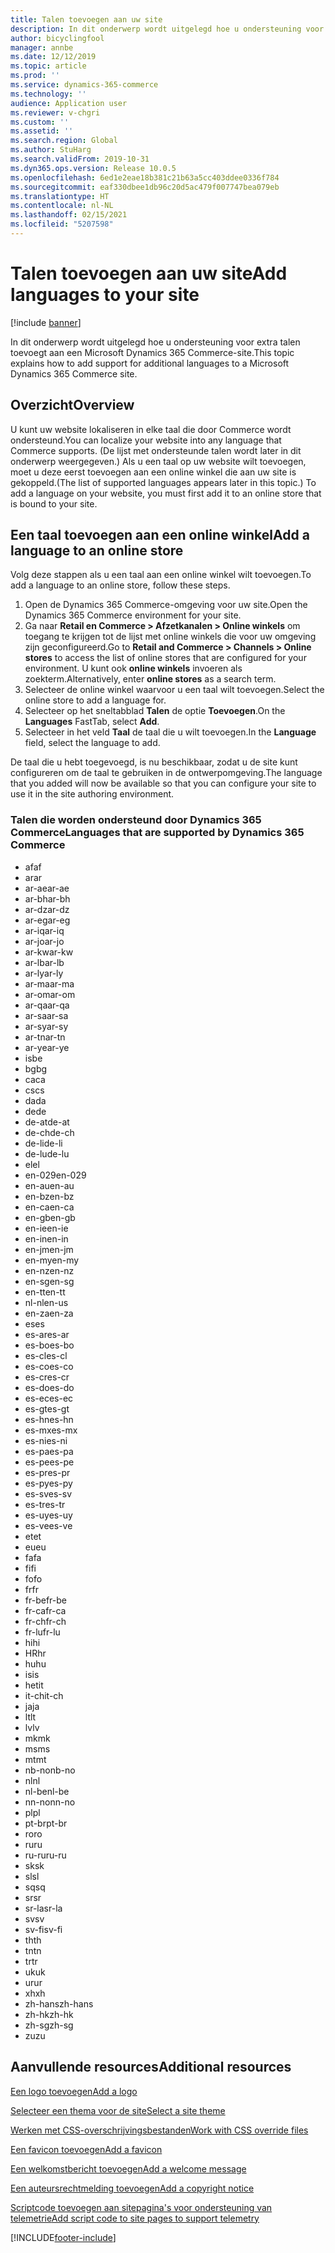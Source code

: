 ```yaml
---
title: Talen toevoegen aan uw site
description: In dit onderwerp wordt uitgelegd hoe u ondersteuning voor extra talen toevoegt aan een Microsoft Dynamics 365 Commerce-site.
author: bicyclingfool
manager: annbe
ms.date: 12/12/2019
ms.topic: article
ms.prod: ''
ms.service: dynamics-365-commerce
ms.technology: ''
audience: Application user
ms.reviewer: v-chgri
ms.custom: ''
ms.assetid: ''
ms.search.region: Global
ms.author: StuHarg
ms.search.validFrom: 2019-10-31
ms.dyn365.ops.version: Release 10.0.5
ms.openlocfilehash: 6ed1e2eae18b381c21b63a5cc403ddee0336f784
ms.sourcegitcommit: eaf330dbee1db96c20d5ac479f007747bea079eb
ms.translationtype: HT
ms.contentlocale: nl-NL
ms.lasthandoff: 02/15/2021
ms.locfileid: "5207598"
---
```

# <a name="add-languages-to-your-site"></a><span data-ttu-id="ce475-103">Talen toevoegen aan uw site</span><span class="sxs-lookup"><span data-stu-id="ce475-103">Add languages to your site</span></span>


[!include [banner](includes/banner.md)]

<span data-ttu-id="ce475-104">In dit onderwerp wordt uitgelegd hoe u ondersteuning voor extra talen toevoegt aan een Microsoft Dynamics 365 Commerce-site.</span><span class="sxs-lookup"><span data-stu-id="ce475-104">This topic explains how to add support for additional languages to a Microsoft Dynamics 365 Commerce site.</span></span>

## <a name="overview"></a><span data-ttu-id="ce475-105">Overzicht</span><span class="sxs-lookup"><span data-stu-id="ce475-105">Overview</span></span>

<span data-ttu-id="ce475-106">U kunt uw website lokaliseren in elke taal die door Commerce wordt ondersteund.</span><span class="sxs-lookup"><span data-stu-id="ce475-106">You can localize your website into any language that Commerce supports.</span></span> <span data-ttu-id="ce475-107">(De lijst met ondersteunde talen wordt later in dit onderwerp weergegeven.) Als u een taal op uw website wilt toevoegen, moet u deze eerst toevoegen aan een online winkel die aan uw site is gekoppeld.</span><span class="sxs-lookup"><span data-stu-id="ce475-107">(The list of supported languages appears later in this topic.) To add a language on your website, you must first add it to an online store that is bound to your site.</span></span>

## <a name="add-a-language-to-an-online-store"></a><span data-ttu-id="ce475-108">Een taal toevoegen aan een online winkel</span><span class="sxs-lookup"><span data-stu-id="ce475-108">Add a language to an online store</span></span>

<span data-ttu-id="ce475-109">Volg deze stappen als u een taal aan een online winkel wilt toevoegen.</span><span class="sxs-lookup"><span data-stu-id="ce475-109">To add a language to an online store, follow these steps.</span></span>

1. <span data-ttu-id="ce475-110">Open de Dynamics 365 Commerce-omgeving voor uw site.</span><span class="sxs-lookup"><span data-stu-id="ce475-110">Open the Dynamics 365 Commerce environment for your site.</span></span>
1. <span data-ttu-id="ce475-111">Ga naar **Retail en Commerce \> Afzetkanalen \> Online winkels** om toegang te krijgen tot de lijst met online winkels die voor uw omgeving zijn geconfigureerd.</span><span class="sxs-lookup"><span data-stu-id="ce475-111">Go to **Retail and Commerce \> Channels \> Online stores** to access the list of online stores that are configured for your environment.</span></span> <span data-ttu-id="ce475-112">U kunt ook **online winkels** invoeren als zoekterm.</span><span class="sxs-lookup"><span data-stu-id="ce475-112">Alternatively, enter **online stores** as a search term.</span></span>
1. <span data-ttu-id="ce475-113">Selecteer de online winkel waarvoor u een taal wilt toevoegen.</span><span class="sxs-lookup"><span data-stu-id="ce475-113">Select the online store to add a language for.</span></span>
1. <span data-ttu-id="ce475-114">Selecteer op het sneltabblad **Talen** de optie **Toevoegen**.</span><span class="sxs-lookup"><span data-stu-id="ce475-114">On the **Languages** FastTab, select **Add**.</span></span>
1. <span data-ttu-id="ce475-115">Selecteer in het veld **Taal** de taal die u wilt toevoegen.</span><span class="sxs-lookup"><span data-stu-id="ce475-115">In the **Language** field, select the language to add.</span></span>

<span data-ttu-id="ce475-116">De taal die u hebt toegevoegd, is nu beschikbaar, zodat u de site kunt configureren om de taal te gebruiken in de ontwerpomgeving.</span><span class="sxs-lookup"><span data-stu-id="ce475-116">The language that you added will now be available so that you can configure your site to use it in the site authoring environment.</span></span>

### <a name="languages-that-are-supported-by-dynamics-365-commerce"></a><span data-ttu-id="ce475-117">Talen die worden ondersteund door Dynamics 365 Commerce</span><span class="sxs-lookup"><span data-stu-id="ce475-117">Languages that are supported by Dynamics 365 Commerce</span></span>

- <span data-ttu-id="ce475-118">af</span><span class="sxs-lookup"><span data-stu-id="ce475-118">af</span></span>
- <span data-ttu-id="ce475-119">ar</span><span class="sxs-lookup"><span data-stu-id="ce475-119">ar</span></span>
- <span data-ttu-id="ce475-120">ar-ae</span><span class="sxs-lookup"><span data-stu-id="ce475-120">ar-ae</span></span>
- <span data-ttu-id="ce475-121">ar-bh</span><span class="sxs-lookup"><span data-stu-id="ce475-121">ar-bh</span></span>
- <span data-ttu-id="ce475-122">ar-dz</span><span class="sxs-lookup"><span data-stu-id="ce475-122">ar-dz</span></span>
- <span data-ttu-id="ce475-123">ar-eg</span><span class="sxs-lookup"><span data-stu-id="ce475-123">ar-eg</span></span>
- <span data-ttu-id="ce475-124">ar-iq</span><span class="sxs-lookup"><span data-stu-id="ce475-124">ar-iq</span></span>
- <span data-ttu-id="ce475-125">ar-jo</span><span class="sxs-lookup"><span data-stu-id="ce475-125">ar-jo</span></span>
- <span data-ttu-id="ce475-126">ar-kw</span><span class="sxs-lookup"><span data-stu-id="ce475-126">ar-kw</span></span>
- <span data-ttu-id="ce475-127">ar-lb</span><span class="sxs-lookup"><span data-stu-id="ce475-127">ar-lb</span></span>
- <span data-ttu-id="ce475-128">ar-ly</span><span class="sxs-lookup"><span data-stu-id="ce475-128">ar-ly</span></span>
- <span data-ttu-id="ce475-129">ar-ma</span><span class="sxs-lookup"><span data-stu-id="ce475-129">ar-ma</span></span>
- <span data-ttu-id="ce475-130">ar-om</span><span class="sxs-lookup"><span data-stu-id="ce475-130">ar-om</span></span>
- <span data-ttu-id="ce475-131">ar-qa</span><span class="sxs-lookup"><span data-stu-id="ce475-131">ar-qa</span></span>
- <span data-ttu-id="ce475-132">ar-sa</span><span class="sxs-lookup"><span data-stu-id="ce475-132">ar-sa</span></span>
- <span data-ttu-id="ce475-133">ar-sy</span><span class="sxs-lookup"><span data-stu-id="ce475-133">ar-sy</span></span>
- <span data-ttu-id="ce475-134">ar-tn</span><span class="sxs-lookup"><span data-stu-id="ce475-134">ar-tn</span></span>
- <span data-ttu-id="ce475-135">ar-ye</span><span class="sxs-lookup"><span data-stu-id="ce475-135">ar-ye</span></span>
- <span data-ttu-id="ce475-136">is</span><span class="sxs-lookup"><span data-stu-id="ce475-136">be</span></span>
- <span data-ttu-id="ce475-137">bg</span><span class="sxs-lookup"><span data-stu-id="ce475-137">bg</span></span>
- <span data-ttu-id="ce475-138">ca</span><span class="sxs-lookup"><span data-stu-id="ce475-138">ca</span></span>
- <span data-ttu-id="ce475-139">cs</span><span class="sxs-lookup"><span data-stu-id="ce475-139">cs</span></span>
- <span data-ttu-id="ce475-140">da</span><span class="sxs-lookup"><span data-stu-id="ce475-140">da</span></span>
- <span data-ttu-id="ce475-141">de</span><span class="sxs-lookup"><span data-stu-id="ce475-141">de</span></span>
- <span data-ttu-id="ce475-142">de-at</span><span class="sxs-lookup"><span data-stu-id="ce475-142">de-at</span></span>
- <span data-ttu-id="ce475-143">de-ch</span><span class="sxs-lookup"><span data-stu-id="ce475-143">de-ch</span></span>
- <span data-ttu-id="ce475-144">de-li</span><span class="sxs-lookup"><span data-stu-id="ce475-144">de-li</span></span>
- <span data-ttu-id="ce475-145">de-lu</span><span class="sxs-lookup"><span data-stu-id="ce475-145">de-lu</span></span>
- <span data-ttu-id="ce475-146">el</span><span class="sxs-lookup"><span data-stu-id="ce475-146">el</span></span>
- <span data-ttu-id="ce475-147">en-029</span><span class="sxs-lookup"><span data-stu-id="ce475-147">en-029</span></span>
- <span data-ttu-id="ce475-148">en-au</span><span class="sxs-lookup"><span data-stu-id="ce475-148">en-au</span></span>
- <span data-ttu-id="ce475-149">en-bz</span><span class="sxs-lookup"><span data-stu-id="ce475-149">en-bz</span></span>
- <span data-ttu-id="ce475-150">en-ca</span><span class="sxs-lookup"><span data-stu-id="ce475-150">en-ca</span></span>
- <span data-ttu-id="ce475-151">en-gb</span><span class="sxs-lookup"><span data-stu-id="ce475-151">en-gb</span></span>
- <span data-ttu-id="ce475-152">en-ie</span><span class="sxs-lookup"><span data-stu-id="ce475-152">en-ie</span></span>
- <span data-ttu-id="ce475-153">en-in</span><span class="sxs-lookup"><span data-stu-id="ce475-153">en-in</span></span>
- <span data-ttu-id="ce475-154">en-jm</span><span class="sxs-lookup"><span data-stu-id="ce475-154">en-jm</span></span>
- <span data-ttu-id="ce475-155">en-my</span><span class="sxs-lookup"><span data-stu-id="ce475-155">en-my</span></span>
- <span data-ttu-id="ce475-156">en-nz</span><span class="sxs-lookup"><span data-stu-id="ce475-156">en-nz</span></span>
- <span data-ttu-id="ce475-157">en-sg</span><span class="sxs-lookup"><span data-stu-id="ce475-157">en-sg</span></span>
- <span data-ttu-id="ce475-158">en-tt</span><span class="sxs-lookup"><span data-stu-id="ce475-158">en-tt</span></span>
- <span data-ttu-id="ce475-159">nl-nl</span><span class="sxs-lookup"><span data-stu-id="ce475-159">en-us</span></span>
- <span data-ttu-id="ce475-160">en-za</span><span class="sxs-lookup"><span data-stu-id="ce475-160">en-za</span></span>
- <span data-ttu-id="ce475-161">es</span><span class="sxs-lookup"><span data-stu-id="ce475-161">es</span></span>
- <span data-ttu-id="ce475-162">es-ar</span><span class="sxs-lookup"><span data-stu-id="ce475-162">es-ar</span></span>
- <span data-ttu-id="ce475-163">es-bo</span><span class="sxs-lookup"><span data-stu-id="ce475-163">es-bo</span></span>
- <span data-ttu-id="ce475-164">es-cl</span><span class="sxs-lookup"><span data-stu-id="ce475-164">es-cl</span></span>
- <span data-ttu-id="ce475-165">es-co</span><span class="sxs-lookup"><span data-stu-id="ce475-165">es-co</span></span>
- <span data-ttu-id="ce475-166">es-cr</span><span class="sxs-lookup"><span data-stu-id="ce475-166">es-cr</span></span>
- <span data-ttu-id="ce475-167">es-do</span><span class="sxs-lookup"><span data-stu-id="ce475-167">es-do</span></span>
- <span data-ttu-id="ce475-168">es-ec</span><span class="sxs-lookup"><span data-stu-id="ce475-168">es-ec</span></span>
- <span data-ttu-id="ce475-169">es-gt</span><span class="sxs-lookup"><span data-stu-id="ce475-169">es-gt</span></span>
- <span data-ttu-id="ce475-170">es-hn</span><span class="sxs-lookup"><span data-stu-id="ce475-170">es-hn</span></span>
- <span data-ttu-id="ce475-171">es-mx</span><span class="sxs-lookup"><span data-stu-id="ce475-171">es-mx</span></span>
- <span data-ttu-id="ce475-172">es-ni</span><span class="sxs-lookup"><span data-stu-id="ce475-172">es-ni</span></span>
- <span data-ttu-id="ce475-173">es-pa</span><span class="sxs-lookup"><span data-stu-id="ce475-173">es-pa</span></span>
- <span data-ttu-id="ce475-174">es-pe</span><span class="sxs-lookup"><span data-stu-id="ce475-174">es-pe</span></span>
- <span data-ttu-id="ce475-175">es-pr</span><span class="sxs-lookup"><span data-stu-id="ce475-175">es-pr</span></span>
- <span data-ttu-id="ce475-176">es-py</span><span class="sxs-lookup"><span data-stu-id="ce475-176">es-py</span></span>
- <span data-ttu-id="ce475-177">es-sv</span><span class="sxs-lookup"><span data-stu-id="ce475-177">es-sv</span></span>
- <span data-ttu-id="ce475-178">es-tr</span><span class="sxs-lookup"><span data-stu-id="ce475-178">es-tr</span></span>
- <span data-ttu-id="ce475-179">es-uy</span><span class="sxs-lookup"><span data-stu-id="ce475-179">es-uy</span></span>
- <span data-ttu-id="ce475-180">es-ve</span><span class="sxs-lookup"><span data-stu-id="ce475-180">es-ve</span></span>
- <span data-ttu-id="ce475-181">et</span><span class="sxs-lookup"><span data-stu-id="ce475-181">et</span></span>
- <span data-ttu-id="ce475-182">eu</span><span class="sxs-lookup"><span data-stu-id="ce475-182">eu</span></span>
- <span data-ttu-id="ce475-183">fa</span><span class="sxs-lookup"><span data-stu-id="ce475-183">fa</span></span>
- <span data-ttu-id="ce475-184">fi</span><span class="sxs-lookup"><span data-stu-id="ce475-184">fi</span></span>
- <span data-ttu-id="ce475-185">fo</span><span class="sxs-lookup"><span data-stu-id="ce475-185">fo</span></span>
- <span data-ttu-id="ce475-186">fr</span><span class="sxs-lookup"><span data-stu-id="ce475-186">fr</span></span>
- <span data-ttu-id="ce475-187">fr-be</span><span class="sxs-lookup"><span data-stu-id="ce475-187">fr-be</span></span>
- <span data-ttu-id="ce475-188">fr-ca</span><span class="sxs-lookup"><span data-stu-id="ce475-188">fr-ca</span></span>
- <span data-ttu-id="ce475-189">fr-ch</span><span class="sxs-lookup"><span data-stu-id="ce475-189">fr-ch</span></span>
- <span data-ttu-id="ce475-190">fr-lu</span><span class="sxs-lookup"><span data-stu-id="ce475-190">fr-lu</span></span>
- <span data-ttu-id="ce475-191">hi</span><span class="sxs-lookup"><span data-stu-id="ce475-191">hi</span></span>
- <span data-ttu-id="ce475-192">HR</span><span class="sxs-lookup"><span data-stu-id="ce475-192">hr</span></span>
- <span data-ttu-id="ce475-193">hu</span><span class="sxs-lookup"><span data-stu-id="ce475-193">hu</span></span>
- <span data-ttu-id="ce475-194">is</span><span class="sxs-lookup"><span data-stu-id="ce475-194">is</span></span>
- <span data-ttu-id="ce475-195">het</span><span class="sxs-lookup"><span data-stu-id="ce475-195">it</span></span>
- <span data-ttu-id="ce475-196">it-ch</span><span class="sxs-lookup"><span data-stu-id="ce475-196">it-ch</span></span>
- <span data-ttu-id="ce475-197">ja</span><span class="sxs-lookup"><span data-stu-id="ce475-197">ja</span></span>
- <span data-ttu-id="ce475-198">lt</span><span class="sxs-lookup"><span data-stu-id="ce475-198">lt</span></span>
- <span data-ttu-id="ce475-199">lv</span><span class="sxs-lookup"><span data-stu-id="ce475-199">lv</span></span>
- <span data-ttu-id="ce475-200">mk</span><span class="sxs-lookup"><span data-stu-id="ce475-200">mk</span></span>
- <span data-ttu-id="ce475-201">ms</span><span class="sxs-lookup"><span data-stu-id="ce475-201">ms</span></span>
- <span data-ttu-id="ce475-202">mt</span><span class="sxs-lookup"><span data-stu-id="ce475-202">mt</span></span>
- <span data-ttu-id="ce475-203">nb-no</span><span class="sxs-lookup"><span data-stu-id="ce475-203">nb-no</span></span>
- <span data-ttu-id="ce475-204">nl</span><span class="sxs-lookup"><span data-stu-id="ce475-204">nl</span></span>
- <span data-ttu-id="ce475-205">nl-be</span><span class="sxs-lookup"><span data-stu-id="ce475-205">nl-be</span></span>
- <span data-ttu-id="ce475-206">nn-no</span><span class="sxs-lookup"><span data-stu-id="ce475-206">nn-no</span></span>
- <span data-ttu-id="ce475-207">pl</span><span class="sxs-lookup"><span data-stu-id="ce475-207">pl</span></span>
- <span data-ttu-id="ce475-208">pt-br</span><span class="sxs-lookup"><span data-stu-id="ce475-208">pt-br</span></span>
- <span data-ttu-id="ce475-209">ro</span><span class="sxs-lookup"><span data-stu-id="ce475-209">ro</span></span>
- <span data-ttu-id="ce475-210">ru</span><span class="sxs-lookup"><span data-stu-id="ce475-210">ru</span></span>
- <span data-ttu-id="ce475-211">ru-ru</span><span class="sxs-lookup"><span data-stu-id="ce475-211">ru-ru</span></span>
- <span data-ttu-id="ce475-212">sk</span><span class="sxs-lookup"><span data-stu-id="ce475-212">sk</span></span>
- <span data-ttu-id="ce475-213">sl</span><span class="sxs-lookup"><span data-stu-id="ce475-213">sl</span></span>
- <span data-ttu-id="ce475-214">sq</span><span class="sxs-lookup"><span data-stu-id="ce475-214">sq</span></span>
- <span data-ttu-id="ce475-215">sr</span><span class="sxs-lookup"><span data-stu-id="ce475-215">sr</span></span>
- <span data-ttu-id="ce475-216">sr-la</span><span class="sxs-lookup"><span data-stu-id="ce475-216">sr-la</span></span>
- <span data-ttu-id="ce475-217">sv</span><span class="sxs-lookup"><span data-stu-id="ce475-217">sv</span></span>
- <span data-ttu-id="ce475-218">sv-fi</span><span class="sxs-lookup"><span data-stu-id="ce475-218">sv-fi</span></span>
- <span data-ttu-id="ce475-219">th</span><span class="sxs-lookup"><span data-stu-id="ce475-219">th</span></span>
- <span data-ttu-id="ce475-220">tn</span><span class="sxs-lookup"><span data-stu-id="ce475-220">tn</span></span>
- <span data-ttu-id="ce475-221">tr</span><span class="sxs-lookup"><span data-stu-id="ce475-221">tr</span></span>
- <span data-ttu-id="ce475-222">uk</span><span class="sxs-lookup"><span data-stu-id="ce475-222">uk</span></span>
- <span data-ttu-id="ce475-223">ur</span><span class="sxs-lookup"><span data-stu-id="ce475-223">ur</span></span>
- <span data-ttu-id="ce475-224">xh</span><span class="sxs-lookup"><span data-stu-id="ce475-224">xh</span></span>
- <span data-ttu-id="ce475-225">zh-hans</span><span class="sxs-lookup"><span data-stu-id="ce475-225">zh-hans</span></span>
- <span data-ttu-id="ce475-226">zh-hk</span><span class="sxs-lookup"><span data-stu-id="ce475-226">zh-hk</span></span>
- <span data-ttu-id="ce475-227">zh-sg</span><span class="sxs-lookup"><span data-stu-id="ce475-227">zh-sg</span></span>
- <span data-ttu-id="ce475-228">zu</span><span class="sxs-lookup"><span data-stu-id="ce475-228">zu</span></span>

## <a name="additional-resources"></a><span data-ttu-id="ce475-229">Aanvullende resources</span><span class="sxs-lookup"><span data-stu-id="ce475-229">Additional resources</span></span>

[<span data-ttu-id="ce475-230">Een logo toevoegen</span><span class="sxs-lookup"><span data-stu-id="ce475-230">Add a logo</span></span>](add-logo.md)

[<span data-ttu-id="ce475-231">Selecteer een thema voor de site</span><span class="sxs-lookup"><span data-stu-id="ce475-231">Select a site theme</span></span>](select-site-theme.md)

[<span data-ttu-id="ce475-232">Werken met CSS-overschrijvingsbestanden</span><span class="sxs-lookup"><span data-stu-id="ce475-232">Work with CSS override files</span></span>](css-override-files.md)

[<span data-ttu-id="ce475-233">Een favicon toevoegen</span><span class="sxs-lookup"><span data-stu-id="ce475-233">Add a favicon</span></span>](add-favicon.md)

[<span data-ttu-id="ce475-234">Een welkomstbericht toevoegen</span><span class="sxs-lookup"><span data-stu-id="ce475-234">Add a welcome message</span></span>](add-welcome-message.md)

[<span data-ttu-id="ce475-235">Een auteursrechtmelding toevoegen</span><span class="sxs-lookup"><span data-stu-id="ce475-235">Add a copyright notice</span></span>](add-copyright-notice.md)

[<span data-ttu-id="ce475-236">Scriptcode toevoegen aan sitepagina's voor ondersteuning van telemetrie</span><span class="sxs-lookup"><span data-stu-id="ce475-236">Add script code to site pages to support telemetry</span></span>](add-telemetry.md)


[!INCLUDE[footer-include](../includes/footer-banner.md)]